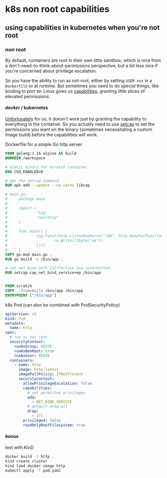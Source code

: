 # k8s non root capabilities

## using capabilities in kubernetes when you're not root


### _non_ root

By default, containers are root in their own little sandbox,
which is nice from a don't-need-to-think-about-permissions
perspective, but a bit less nice if you're concerned about privilege escalation.

So you have the ability to run as not-root,
either by setting `USER xxx` in a `Dockerfile`
or at runtime.
But sometimes you need to do special things, like binding to port `80`.
Linux gives us [capabilities](https://man.archlinux.org/man/capabilities.7.en),
granting little slices of elevated permissions.

#### _docker_ / kubernetes

[Unfortunately](https://github.com/kubernetes/kubernetes/issues/56374)
for us, it doesn't work just by granting the capability to everything in the container.
So you actually need to use [setcap](https://man.archlinux.org/man/setcap.8.en)
to set the permissions you want on the binary
(sometimes necessitating a custom image build) before the capabilities will work.

Dockerfile for a simple Go http server

```Dockerfile
FROM golang:1.16-alpine AS build
WORKDIR /workspace

# static binary for scratch container
ENV CGO_ENABLED=0

# get the setcap command
RUN apk add --update --no-cache libcap

# main.go:
#     package main
#
#     import (
#             "log"
#             "net/http"
#     )
#
#     func main() {
#             log.Fatal(http.ListenAndServe(":80", http.HandlerFunc(func(rw http.ResponseWriter, r *http.Request) {
#                     rw.Write([]byte("ok"))
#             })))
#     }
COPY go.mod main.go .
RUN go build -o /bin/app .

# set net_bind both [e]ffective and [p]ermitted
RUN setcap cap_net_bind_service+ep /bin/app


FROM scratch
COPY --from=build /bin/app /bin/app
ENTRYPOINT ["/bin/app"]
```

k8s Pod (can also be combined with PodSecurityPolicy)

```yaml
apiVersion: v1
kind: Pod
metadata:
  name: http
spec:
  # run as not root
  securityContext:
    runAsGroup: 65535
    runAsNonRoot: true
    runAsUser: 65535
  containers:
    - name: http
      image: http:latest
      imagePullPolicy: IfNotPresent
      securityContext:
        allowPrivilegeEscalation: false
        capabilities:
          # set permitted privileges
          add:
            - NET_BIND_SERVICE
          # default drop all
          drop:
            - all
        privileged: false
        readOnlyRootFilesystem: true
```

#### _bonus_

test with KinD

```sh
docker build -t http .
kind create cluster
kind load docker-image http
kubectl apply -f pod.yaml
```
